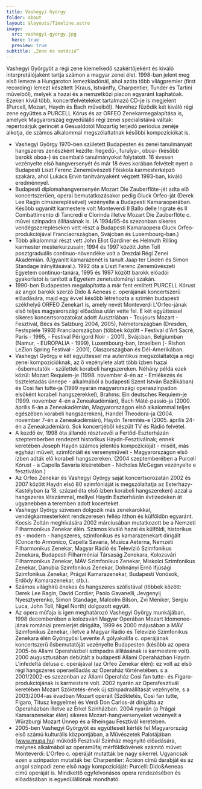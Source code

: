 ```yaml
---
title: Vashegyi György
folder: about
layout: $layouts/Timeline.astro
image:
  src: vashegyi-gyorgy.jpg
  hero: true
  preview: true
subtitle: „Zene és notáció”
---
```

Vashegyi Györgyöt a régi zene kiemelkedő szakértõjeként és kiváló interpretálójaként tartja számon a magyar zenei élet. 1998-ban jelent meg első lemeze a Hungaroton lemezkiadónál, ahol azóta több világpremier (first recording) lemezt készített (Kraus, Istvánffy, Charpentier, Tunder és Tartini mûveibõl), melyek a hazai és a nemzetközi piacon egyaránt kaphatóak. Ezeken kívül több, koncertfelvételeket tartalmazó CD-je is megjelent (Purcell, Mozart, Haydn és Bach műveiből). Nevéhez fűződik két kiváló régi zene együttes a PURCELL Kórus és az ORFEO Zenekarmegalapítása is, amelyek Magyarország egyedülálló régi zenei specialistáivá váltak: repertoárjuk gerincét a Gesualdotól Mozartig terjedõ periódus zenéje alkotja, de számos alkalommal megszólaltatnak későbbi kompozíciókat is.

* Vashegyi György 1970-ben született Budapesten és zenei tanulmányait hangszeres zenészként kezdte: hegedû-, furulya-, oboa- (később barokk oboa-) és csembaló tanulmányokat folytatott. 16 évesen vezényelte elsõ hangversenyét és már 18 éves korában felvételt nyert a Budapesti Liszt Ferenc Zeneművészeti Főiskola karmesterképző szakára, ahol Lukács Ervin tanítványaként végzett 1993-ban, kiváló eredménnyel.
* Budapesti diplomahangversenyén Mozart Die Zauberflöte-jét adta elő koncertszerűen, operai bemutatkozásakor pedig Gluck Orfeo-ját (Derek Lee Ragin címszereplésével) vezényelte a Budapesti Kamaraoperában. Később ugyanitt karmestere volt Monteverdi Il Ballo delle Ingrate és Il Combattimento di Tancredi e Clorinda illetve Mozart Die Zauberflöte c. mûvei színpadra állításának is. (A 1994/95-ös szezonban sikeres vendégszerepléseken vett részt a Budapesti Kamaraopera Gluck Orfeo-produkciójával Franciaországban, Svájcban és Luxembourg-ban.)
* Több alkalommal részt vett John Eliot Gardiner és Helmuth Rilling karmester mesterkurzusain; 1994 és 1997 között John Toll posztgraduális continuo-növendéke volt a Drezdai Régi Zenei Akadémián. (Ugyanitt kamarazenét is tanult Jaap ter Linden és Simon Standage irányításával.). 1992 óta a Liszt Ferenc Zeneművészeti Egyetem continuo-tanára, 1995 és 1997 között barokk előadói gyakorlatot is tanított a Egyetem zenetudományi szakán.
* 1990-ben Budapesten megalapította a már fent említett PURCELL Kórust az angol barokk szerzõ Dido & Aeneas c. operájának koncertszerű előadására, majd egy évvel késõbb létrehozta a szintén budapesti székhelyű ORFEO Zenekart is, amely nevét Monteverdi L'Orfeo-jának elsõ teljes magyarországi előadása után vette fel. E két együttessel sikeres koncertsorozatokat adott Ausztriában - Toujours Mozart - Fesztivál, Bécs és Salzburg 2004, 2005), Németországban (Dresden, Festspiele 1993) Franciaországban (többek között - Festival d'Art Sacré, Paris - 1995, - Festival Périgord Noir - 2001), Svájcban, Belgiumban (Namur, - EUROPALIA - 1999), Luxembourg-ban, Izraelben (- Rishon LeZion Spring Festival - 2001), Olaszországban és Dél-Amerikában.
* Vashegyi György e két együttessel ma autentikus megszólaltatója a régi zenei kompozícióknak, az ő vezénylete alatt több ízben hazai -ősbemutatók - születtek korabeli hangszereken. Néhány példa ezek közül: Mozart Requiem-je (1998. november 4-én az - Emlékezés és tiszteletadás ünnepe - alkalmából a budapesti Szent István Bazilikában) és Così fan tutte-ja (1999 nyarán magyarországi operaszínpadon elsõként korabeli hangszerekkel), Brahms: Ein deutsches Requiem-je (1999. november 4-én a Zeneakadémián), Bach Máté-passió-ja (2000. április 6-án a Zeneakadémián, Magyarországon elsõ alkalommal teljes egészében korabeli hangszereken), Handel Theodora-ja (2004. november 7-én a Zeneakadémián), Haydn Teremtés-e (2005. április 24-én a Zeneakadémián). Sok koncertjéből készült TV és Rádió felvétel.
* A kezdő év, 1998 óta állandó résztvevői a Fertőd-Eszterházán szeptemberben rendezett historikus Haydn-Fesztiválnak; ennek keretében Joseph Haydn számos jelentõs kompozícióját - miséit, más egyházi műveit, szimfóniáit és versenyműveit - Magyarországon első ízben adták elõ korabeli hangszereken. (2004 szeptemberében a Purcell Kórust - a Capella Savaria kíséretében - Nicholas McGegan vezényelte e fesztiválon.)
* Az Orfeo Zenekar és Vashegyi György saját koncertsorozatán 2002 és 2007 között Haydn elsõ 80 szimfóniáját is megszólaltatja az Esterházy-Kastélyban (a 18. század óta első ízben korabeli hangszereken) azzal a hangszeres létszámmal, mellyel Haydn Eszterházán évtizedeken át ugyanebben a teremben adott kocerteket.
* Vashegyi György szívesen dolgozik más zenekarokkal, vendégkarmesterként rendszeresen fellép itthon és külföldön egyaránt. Kocsis Zoltán meghívására 2002 márciusában mutatkozott be a Nemzeti Filharmonikus Zenekar élén. Számos kiváló hazai és külföldi, historikus és - modern - hangszeres, szimfonikus és kamarazenekart dirigált (Concerto Armonico, Capella Savaria, Musica Aeterna, Nemzeti Filharmonikus Zenekar, Magyar Rádió és Televízió Szimfonikus Zenekara, Budapesti Filharmóniai Társaság Zenekara, Kolozsvári Filharmonikus Zenekar, MÁV Szimfonikus Zenekar, Miskolci Szimfonikus Zenekar, Danubia Szimfonikus Zenekar, Dohnányi Ernõ Ifjúsági Szimfonikus Zenekar, Prágai Kamarazenekar, Budapesti Vonósok, Erdõdy Kamarazenekar, stb.).
* Számos világhírű énekes és hangszeres szólistával (többek között: Derek Lee Ragin, David Cordier, Paolo Gavanelli, Jevgenyij Nyesztyerenko, Simon Standage, Malcolm Bilson, Zvi Meniker, Sergiu Luca, John Toll, Nigel North) dolgozott együtt.
* Az opera műfaja is igen meghatározó Vashegyi György munkájában, 1998 decemberében a kolozsvári Magyar Operában Mozart Idomeneo-jának romániai premierjét dirigálta, 1999 és 2000 májusában a MÁV Szimfonikus Zenekar, illetve a Magyar Rádió és Televízió Szimfonikus Zenekara élén Gyöngyösi Levente A gólyakalifa c. operájának koncertszerű ősbemutatóját vezényelte Budapesten (késõbb az opera 2005-ös Állami Operaházbeli színpadra állításának is karmestere volt). 2000 augusztusában debütált a budapesti Állami Operaházban Haydn L'infedeltà delusa c. operájával (az Orfeo Zenekar élén): ez volt az első régi hangszeres operaelőadás az Operaház történetében. s a 2001/2002-es szezonban az Állami Operaház Così fan tutte- és Figaro-produkciójának is karmestere volt. 2002 nyarán az Operafesztivál keretében Mozart Szöktetés-ének új színpadraállítását vezényelte, s a 2003/2004-as évadban Mozart operáit (Szöktetés, Così fan tutte, Figaro, Titusz kegyelme) és Verdi Don Carlos-át dirigálta az Operaházban illetve az Erkel Színházban. 2004 nyarán (a Prágai Kamarazenekar élén) sikeres Mozart-hangversenyeket vezényelt a Würzburgi Mozart Ünnep és a Rheingau Fesztivál keretében.
* 2005-ben Vashegyi Györgyöt és együtteseit kérték fel Magyarország első számú kulturális központjában, a Művészetek Palotájában (www.mupa.hu) működő Fesztivál Színház megnyitó előadására, melynek alkalmából az operaműfaj mérföldkövének számító művet: Monteverdi: L'Orfeo c. operáját mutatták be nagy sikerrel. Ugyancsak ezen a színpadon mutatták be: Charpentier: Actéon címû darabját és az angol színpadi zene elsõ nagy kompozícióját: Purcell: Dido&Aeneas című operáját is. Mindkettő egyfelvonásos opera rendezésében és előadásában is egyedülállónak mondható.
